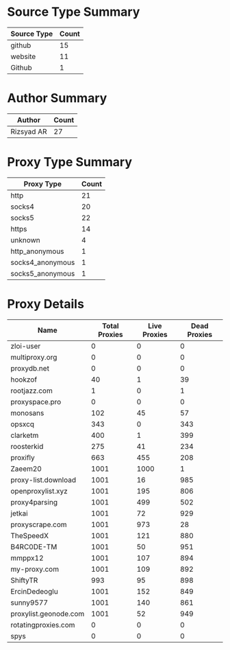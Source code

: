 # Source Type Summary

| Source Type | Count |
|-------------|-------|
| github | 15 |
| website | 11 |
| Github | 1 |


# Author Summary

| Author | Count |
|--------|-------|
| Rizsyad AR | 27 |


# Proxy Type Summary

| Proxy Type | Count |
|------------|-------|
| http | 21 |
| socks4 | 20 |
| socks5 | 22 |
| https | 14 |
| unknown | 4 |
| http_anonymous | 1 |
| socks4_anonymous | 1 |
| socks5_anonymous | 1 |


# Proxy Details

| Name | Total Proxies | Live Proxies | Dead Proxies |
|------|---------------|--------------|---------------|
| zloi-user | 0 | 0 | 0 |
| multiproxy.org | 0 | 0 | 0 |
| proxydb.net | 0 | 0 | 0 |
| hookzof | 40 | 1 | 39 |
| rootjazz.com | 1 | 0 | 1 |
| proxyspace.pro | 0 | 0 | 0 |
| monosans | 102 | 45 | 57 |
| opsxcq | 343 | 0 | 343 |
| clarketm | 400 | 1 | 399 |
| roosterkid | 275 | 41 | 234 |
| proxifly | 663 | 455 | 208 |
| Zaeem20 | 1001 | 1000 | 1 |
| proxy-list.download | 1001 | 16 | 985 |
| openproxylist.xyz | 1001 | 195 | 806 |
| proxy4parsing | 1001 | 499 | 502 |
| jetkai | 1001 | 72 | 929 |
| proxyscrape.com | 1001 | 973 | 28 |
| TheSpeedX | 1001 | 121 | 880 |
| B4RC0DE-TM | 1001 | 50 | 951 |
| mmppx12 | 1001 | 107 | 894 |
| my-proxy.com | 1001 | 109 | 892 |
| ShiftyTR | 993 | 95 | 898 |
| ErcinDedeoglu | 1001 | 152 | 849 |
| sunny9577 | 1001 | 140 | 861 |
| proxylist.geonode.com | 1001 | 52 | 949 |
| rotatingproxies.com | 0 | 0 | 0 |
| spys | 0 | 0 | 0 |
